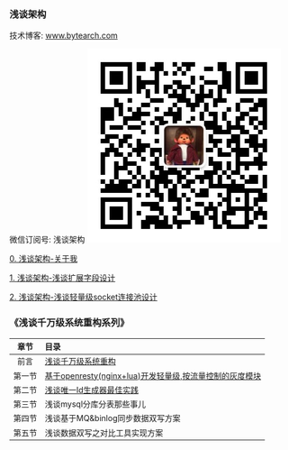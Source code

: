 ### 浅谈架构



技术博客: www.bytearch.com

微信订阅号: 浅谈架构
![bytearch_qrcode](./images/bytearch_qrcode.jpg)

[0. 浅谈架构-关于我](src/about.md)

[1. 浅谈架构-浅谈扩展字段设计](src/field_extension.md)

[2. 浅谈架构-浅谈轻量级socket连接池设计](src/socket_pool.md)

### 《浅谈千万级系统重构系列》

|章节| 目录|
|:---:|:----| 
|前言|[浅谈千万级系统重构](./src/restruct.md)|
|第一节|[基于openresty(nginx+lua)开发轻量级,按流量控制的灰度模块](./src/openresty_proxy.md)|
|第二节|[浅谈唯一Id生成器最佳实践](./src/sequenceId.md)|
|第三节|浅谈mysql分库分表那些事儿|
|第四节|浅谈基于MQ&binlog同步数据双写方案|
|第五节|浅谈数据双写之对比工具实现方案  |`

